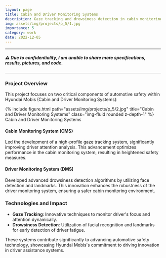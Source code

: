 ```yaml
---
layout: page
title: Cabin and Driver Monitoring Systems
description: Gaze tracking and drowsiness detection in cabin monitoring systems.
img: assets/img/projects/p_5/1.jpg
importance: 5
category: work
date: 2022-12-05
---
```


---

##### ⚠️ Due to confidentiality, I am unable to share more specifications, results, pictures, and code.

---

### Project Overview

This project focuses on two critical components of automotive safety within Hyundai Mobis (Cabin and Driver Monitoring Systems):

<div class="row">
    <div class="col-sm mt-3 mt-md-0">
        {% include figure.html path="assets/img/projects/p_5/2.jpg" title="Cabin and Driver Monitoring Systems" class="img-fluid rounded z-depth-1" %}
    </div>
</div>
<div class="caption">
    Cabin and Driver Monitoring Systems
</div>

#### Cabin Monitoring System (CMS)

Led the development of a high-profile gaze tracking system, significantly improving driver attention analysis. This advancement optimizes performance in the cabin monitoring system, resulting in heightened safety measures.

#### Driver Monitoring System (DMS)

Developed advanced drowsiness detection algorithms by utilizing face detection and landmarks. This innovation enhances the robustness of the driver monitoring system, ensuring a safer cabin monitoring environment.

### Technologies and Impact

- **Gaze Tracking**: Innovative techniques to monitor driver's focus and attention dynamically.
- **Drowsiness Detection**: Utilization of facial recognition and landmarks for early detection of driver fatigue.

These systems contribute significantly to advancing automotive safety technology, showcasing Hyundai Mobis's commitment to driving innovation in driver assistance systems.
